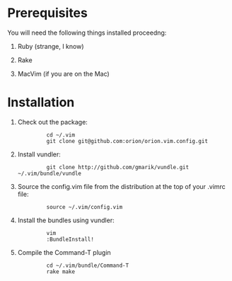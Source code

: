 
Prerequisites
=============

You will need the following things installed proceedng:

1. Ruby (strange, I know)

2. Rake

3. MacVim (if you are on the Mac)

Installation
============

1. Check out the package: 

				cd ~/.vim
				git clone git@github.com:orion/orion.vim.config.git

2. Install vundler: 

				git clone http://github.com/gmarik/vundle.git ~/.vim/bundle/vundle

3. Source the config.vim file from the distribution at the top of your .vimrc file: 

				source ~/.vim/config.vim

4. Install the bundles using vundler: 

				vim
				:BundleInstall!

5. Compile the Command-T plugin

				cd ~/.vim/bundle/Command-T
				rake make
